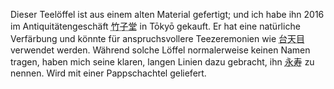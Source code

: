 <p>Dieser Teelöffel ist aus einem alten Material gefertigt; und ich habe ihn 2016 im Antiquitätengeschäft <abbr title="takenokodo">竹子堂</abbr> in Tōkyō gekauft. Er hat eine natürliche Verfärbung und könnte für anspruchsvollere Teezeremonien wie <abbr title="daitenmoku">台天目</abbr> verwendet werden. Während solche Löffel normalerweise keinen Namen tragen, haben mich seine klaren, langen Linien dazu gebracht, ihn <abbr title="eiju">永寿</abbr> zu nennen. Wird mit einer Pappschachtel geliefert.</p>
